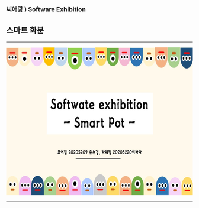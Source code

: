 ### 씨애랑 ) Software Exhibition 
## 스마트 화분

------------

<img src = pptimg/슬라이드0001.jpg height=400 width=650>

------------

